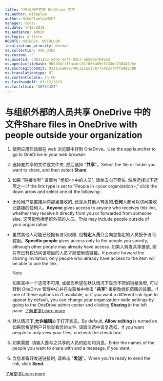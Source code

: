```yaml
---
title: 与外部用户共享 OneDrive 文件
ms.author: mikeplum
author: MikePlumleyMSFT
manager: scotv
ms.date: 4/10/2018
ms.audience: Admin
ms.topic: article
ROBOTS: NOINDEX, NOFOLLOW
localization_priority: Normal
ms.collection: Adm_O365
ms.custom: ''
ms.assetid: cd031153-5db6-4cf4-92b7-eb562e7b9568
ms.openlocfilehash: 9b920dff8facdec51f005489e7433db738447e5e
ms.sourcegitcommit: 03a156a9c9740521155a30775492c7dff0982588
ms.translationtype: MT
ms.contentlocale: zh-CN
ms.lasthandoff: 03/22/2019
ms.locfileid: "30754424"
---
```

# <a name="share-files-in-onedrive-with-people-outside-your-organization"></a><span data-ttu-id="28dc5-102">与组织外部的人员共享 OneDrive 中的文件</span><span class="sxs-lookup"><span data-stu-id="28dc5-102">Share files in OneDrive with people outside your organization</span></span>

1. <span data-ttu-id="28dc5-103">使用应用启动器在 web 浏览器中转到 OneDrive。</span><span class="sxs-lookup"><span data-stu-id="28dc5-103">Use the app launcher to go to OneDrive in your web browser.</span></span> 
    
2. <span data-ttu-id="28dc5-104">选择要共享的文件或文件夹, 然后选择 "**共享**"。</span><span class="sxs-lookup"><span data-stu-id="28dc5-104">Select the file or folder you want to share, and then select **Share**.</span></span> 
    
3. <span data-ttu-id="28dc5-105">如果 "链接类型" 设置为 "组织\<\>中的人员", 请单击向下箭头, 然后选择以下选项之一:</span><span class="sxs-lookup"><span data-stu-id="28dc5-105">If the link type is set to "People in \<your organization\>," click the down arrow and select one of the following:</span></span> 
    
  - <span data-ttu-id="28dc5-106">无论用户是直接从你那里接收的, 还是从其他人转发的,**任何**人都可以访问接收此链接的任何人。</span><span class="sxs-lookup"><span data-stu-id="28dc5-106">**Anyone** gives access to anyone who receives this link, whether they receive it directly from you or forwarded from someone else.</span></span> <span data-ttu-id="28dc5-107">这可能包括组织外部的人员。</span><span class="sxs-lookup"><span data-stu-id="28dc5-107">This may include people outside of your organization.</span></span> 
    
  - <span data-ttu-id="28dc5-108">虽然其他人可能已经拥有访问权限, 但**特定人员**只会向您指定的人员授予访问权限。</span><span class="sxs-lookup"><span data-stu-id="28dc5-108">**Specific people** gives access only to the people you specify, although other people may already have access.</span></span> <span data-ttu-id="28dc5-109">如果人转发共享邀请, 则只有已有权访问该项目的人员才能使用该链接。</span><span class="sxs-lookup"><span data-stu-id="28dc5-109">If people forward the sharing invitation, only people who already have access to the item will be able to use the link.</span></span> 
    
    > [!NOTE]
    > <span data-ttu-id="28dc5-110">如果其中一个选项不可用, 或者您希望在默认情况下显示不同的链接类型, 可以转到 OneDrive 管理中心并在左窗格中单击 "**共享**" 来更改组织范围的设置。</span><span class="sxs-lookup"><span data-stu-id="28dc5-110">If one of these options isn't available, or if you want a different link type to appear by default, you can change your organization-wide settings by going to the OneDrive admin center and clicking **Sharing** in the left pane.</span></span> [<span data-ttu-id="28dc5-111">了解更多</span><span class="sxs-lookup"><span data-stu-id="28dc5-111">Learn more</span></span>](https://go.microsoft.com/fwlink/?linkid=871961)
  
4. <span data-ttu-id="28dc5-112">默认情况下,**允许编辑**处于打开状态。</span><span class="sxs-lookup"><span data-stu-id="28dc5-112">By default, **Allow editing** is turned on.</span></span> <span data-ttu-id="28dc5-113">如果您希望用户只能查看您的文件, 请取消选中该复选框。</span><span class="sxs-lookup"><span data-stu-id="28dc5-113">If you want people to only view your files, uncheck the check box.</span></span> 
    
5. <span data-ttu-id="28dc5-114">如果需要, 请输入要与之共享的人员的姓名和消息。</span><span class="sxs-lookup"><span data-stu-id="28dc5-114">Enter the names of the people you want to share with and a message, if you want.</span></span>
    
6. <span data-ttu-id="28dc5-115">当您准备好发送链接时, 请单击 "**发送**"。</span><span class="sxs-lookup"><span data-stu-id="28dc5-115">When you're ready to send the link, click **Send**.</span></span> 
    
[<span data-ttu-id="28dc5-116">了解更多</span><span class="sxs-lookup"><span data-stu-id="28dc5-116">Learn more</span></span>](https://go.microsoft.com/fwlink/?linkid=871861)
  

